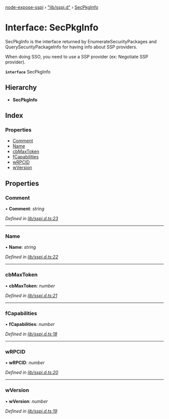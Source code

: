 [node-expose-sspi](../README.md) › ["lib/sspi.d"](../modules/_lib_sspi_d_.md) › [SecPkgInfo](_lib_sspi_d_.secpkginfo.md)

# Interface: SecPkgInfo

SecPkgInfo is the interface returned by EnumerateSecurityPackages and QuerySecurityPackageInfo
for having info about SSP providers.

When doing SSO, you need to use a SSP provider (ex: Negotiate SSP provider).

**`interface`** SecPkgInfo

## Hierarchy

* **SecPkgInfo**

## Index

### Properties

* [Comment](_lib_sspi_d_.secpkginfo.md#comment)
* [Name](_lib_sspi_d_.secpkginfo.md#name)
* [cbMaxToken](_lib_sspi_d_.secpkginfo.md#cbmaxtoken)
* [fCapabilities](_lib_sspi_d_.secpkginfo.md#fcapabilities)
* [wRPCID](_lib_sspi_d_.secpkginfo.md#wrpcid)
* [wVersion](_lib_sspi_d_.secpkginfo.md#wversion)

## Properties

###  Comment

• **Comment**: *string*

*Defined in [lib/sspi.d.ts:23](https://github.com/jlguenego/node-expose-sspi/blob/d0f69f6/lib/sspi.d.ts#L23)*

___

###  Name

• **Name**: *string*

*Defined in [lib/sspi.d.ts:22](https://github.com/jlguenego/node-expose-sspi/blob/d0f69f6/lib/sspi.d.ts#L22)*

___

###  cbMaxToken

• **cbMaxToken**: *number*

*Defined in [lib/sspi.d.ts:21](https://github.com/jlguenego/node-expose-sspi/blob/d0f69f6/lib/sspi.d.ts#L21)*

___

###  fCapabilities

• **fCapabilities**: *number*

*Defined in [lib/sspi.d.ts:18](https://github.com/jlguenego/node-expose-sspi/blob/d0f69f6/lib/sspi.d.ts#L18)*

___

###  wRPCID

• **wRPCID**: *number*

*Defined in [lib/sspi.d.ts:20](https://github.com/jlguenego/node-expose-sspi/blob/d0f69f6/lib/sspi.d.ts#L20)*

___

###  wVersion

• **wVersion**: *number*

*Defined in [lib/sspi.d.ts:19](https://github.com/jlguenego/node-expose-sspi/blob/d0f69f6/lib/sspi.d.ts#L19)*
